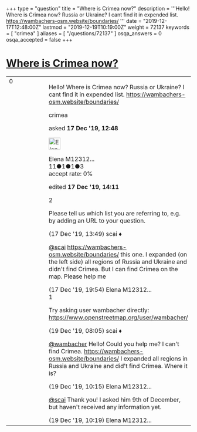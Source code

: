 +++
type = "question"
title = "Where is Crimea now?"
description = '''Hello! Where is Crimea now? Russia or Ukraine? I cant find it in expended list. https://wambachers-osm.website/boundaries/ '''
date = "2019-12-17T12:48:00Z"
lastmod = "2019-12-19T10:19:00Z"
weight = 72137
keywords = [ "crimea" ]
aliases = [ "/questions/72137" ]
osqa_answers = 0
osqa_accepted = false
+++

<div class="headNormal">

# [Where is Crimea now?](/questions/72137/where-is-crimea-now)

</div>

<div id="main-body">

<div id="askform">

<table id="question-table" style="width:100%;">
<colgroup>
<col style="width: 50%" />
<col style="width: 50%" />
</colgroup>
<tbody>
<tr>
<td style="width: 30px; vertical-align: top"><div class="vote-buttons">
<span id="post-72137-upvote" class="ajax-command post-vote up" rel="nofollow" title="I like this post (click again to cancel)"> </span>
<div id="post-72137-score" class="post-score" title="current number of votes">
0
</div>
<span id="post-72137-downvote" class="ajax-command post-vote down" rel="nofollow" title="I dont like this post (click again to cancel)"> </span> <span id="favorite-mark" class="ajax-command favorite-mark" rel="nofollow" title="mark/unmark this question as favorite (click again to cancel)"> </span>
<div id="favorite-count" class="favorite-count">
&#10;</div>
</div></td>
<td><div id="item-right">
<div class="question-body">
<p>Hello! Where is Crimea now? Russia or Ukraine? I cant find it in expended list. <a href="https://wambachers-osm.website/boundaries/">https://wambachers-osm.website/boundaries/</a></p>
</div>
<div id="question-tags" class="tags-container tags">
<span class="post-tag tag-link-crimea" rel="tag" title="see questions tagged &#39;crimea&#39;">crimea</span>
</div>
<div id="question-controls" class="post-controls">
&#10;</div>
<div class="post-update-info-container">
<div class="post-update-info post-update-info-user">
<p>asked <strong>17 Dec '19, 12:48</strong></p>
<img src="https://secure.gravatar.com/avatar/8fcb4aefb9c0b2f2ffd62540eaff8965?s=32&amp;d=identicon&amp;r=g" class="gravatar" width="32" height="32" alt="Elena%20M12312312312312312121545&#39;s gravatar image" />
<p><span>Elena M12312...</span><br />
<span class="score" title="11 reputation points">11</span><span title="1 badges"><span class="badge1">●</span><span class="badgecount">1</span></span><span title="1 badges"><span class="silver">●</span><span class="badgecount">1</span></span><span title="3 badges"><span class="bronze">●</span><span class="badgecount">3</span></span><br />
<span class="accept_rate" title="Rate of the user&#39;s accepted answers">accept rate:</span> <span title="Elena M12312312312312312121545 has no accepted answers">0%</span></p>
</div>
<div class="post-update-info post-update-info-edited">
<p><span> edited <strong>17 Dec '19, 14:11</strong> </span></p>
</div>
</div>
<div id="comments-container-72137" class="comments-container">
<span id="72138"></span>
<div id="comment-72138" class="comment">
<div id="post-72138-score" class="comment-score">
2
</div>
<div class="comment-text">
<p>Please tell us which list you are referring to, e.g. by adding an URL to your question.</p>
</div>
<div id="comment-72138-info" class="comment-info">
<span class="comment-age">(17 Dec '19, 13:49)</span> <span class="comment-user userinfo">scai ♦</span>
</div>
</div>
<span id="72144"></span>
<div id="comment-72144" class="comment">
<div id="post-72144-score" class="comment-score">
&#10;</div>
<div class="comment-text">
<p><a href="https://help.openstreetmap.org/users/158/scai"></a><a href="https://help.openstreetmap.org/users/158/scai">@scai</a> <a href="https://wambachers-osm.website/boundaries/">https://wambachers-osm.website/boundaries/</a> this one. I expanded (on the left side) all regions of Russia and Ukraine and didn't find Crimea. But I can find Crimea on the map. Please help me</p>
</div>
<div id="comment-72144-info" class="comment-info">
<span class="comment-age">(17 Dec '19, 19:54)</span> <span class="comment-user userinfo">Elena M12312...</span>
</div>
</div>
<span id="72162"></span>
<div id="comment-72162" class="comment">
<div id="post-72162-score" class="comment-score">
1
</div>
<div class="comment-text">
<p>Try asking user wambacher directly: <a href="https://www.openstreetmap.org/user/wambacher/">https://www.openstreetmap.org/user/wambacher/</a></p>
</div>
<div id="comment-72162-info" class="comment-info">
<span class="comment-age">(19 Dec '19, 08:05)</span> <span class="comment-user userinfo">scai ♦</span>
</div>
</div>
<span id="72163"></span>
<div id="comment-72163" class="comment">
<div id="post-72163-score" class="comment-score">
&#10;</div>
<div class="comment-text">
<p><a href="https://help.openstreetmap.org/users/129/wambacher">@wambacher</a> Hello! Could you help me? I can't find Crimea. <a href="https://wambachers-osm.website/boundaries/">https://wambachers-osm.website/boundaries/</a> I expanded all regions in Russia and Ukraine and did't find Crimea. Where it is?</p>
</div>
<div id="comment-72163-info" class="comment-info">
<span class="comment-age">(19 Dec '19, 10:15)</span> <span class="comment-user userinfo">Elena M12312...</span>
</div>
</div>
<span id="72164"></span>
<div id="comment-72164" class="comment">
<div id="post-72164-score" class="comment-score">
&#10;</div>
<div class="comment-text">
<p><a href="https://help.openstreetmap.org/users/158/scai">@scai</a> Thank you! I asked him 9th of December, but haven't received any information yet.</p>
</div>
<div id="comment-72164-info" class="comment-info">
<span class="comment-age">(19 Dec '19, 10:19)</span> <span class="comment-user userinfo">Elena M12312...</span>
</div>
</div>
</div>
<div id="comment-tools-72137" class="comment-tools">
&#10;</div>
<div class="clear">
&#10;</div>
<div id="comment-72137-form-container" class="comment-form-container">
&#10;</div>
<div class="clear">
&#10;</div>
</div></td>
</tr>
</tbody>
</table>

</div>

</div>

